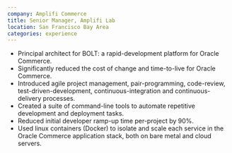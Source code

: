 ```yaml
---
company: Amplifi Commerce
title: Senior Manager, Amplifi Lab
location: San Francisco Bay Area
categories: experience
---
```


* Principal architect for BOLT: a rapid-development platform for Oracle Commerce.
* Significantly reduced the cost of change and time-to-live for Oracle Commerce.
* Introduced agile project management, pair-programming, code-review, test-driven-development, continuous-integration and continuous-delivery processes.
* Created a suite of command-line tools to automate repetitive development and deployment tasks.
* Reduced initial developer ramp-up time per-project by 90%.
* Used linux containers (Docker) to isolate and scale each service in the Oracle Commerce application stack, both on bare metal and cloud servers.
